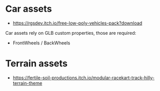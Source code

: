 # Car assets

- https://rgsdev.itch.io/free-low-poly-vehicles-pack?download

Car assets rely on GLB custom properties, those are required:
- FrontWheels / BackWheels

# Terrain assets

- https://fertile-soil-productions.itch.io/modular-racekart-track-hilly-terrain-theme
